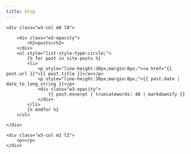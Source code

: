 ```yaml
---
title: blog
---
```


<div class="w3-row">
    <div class="w3-col m2 l2">
        <p></p>
    </div>

    <div class="w3-col m8 l8">

        <div class="w3-opacity">
            <h2>posts</h2>
        </div>
        <ul style="list-style-type:circle;">
            {% for post in site.posts %}
            <li>
                <p style="line-height:30px;margin:0px;"><a href="{{ post.url }}">{{ post.title }}</a></p>
                <p style="line-height:30px;margin:0px;">{{ post.date | date_to_long_string }}</p>
                <div class="w3-opacity">
                    {{ post.excerpt | truncatewords: 40 | markdownify }}
                </div>
            </li>
            {% endfor %}
        </ul>

    </div>

    <div class="w3-col m2 l2">
        <p></p>
    </div>
</div>
